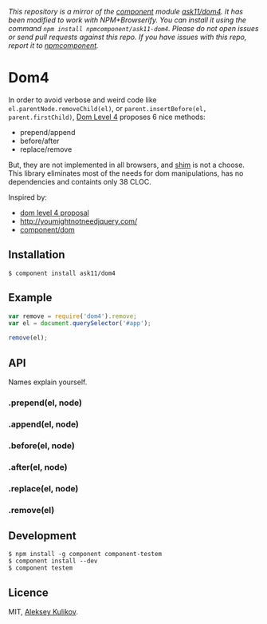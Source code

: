 *This repository is a mirror of the [component](http://component.io) module [ask11/dom4](http://github.com/ask11/dom4). It has been modified to work with NPM+Browserify. You can install it using the command `npm install npmcomponent/ask11-dom4`. Please do not open issues or send pull requests against this repo. If you have issues with this repo, report it to [npmcomponent](https://github.com/airportyh/npmcomponent).*
# Dom4

  In order to avoid verbose and weird code like `el.parentNode.removeChild(el)`, or
  `parent.insertBefore(el, parent.firstChild)`,
  [Dom Level 4](https://dvcs.w3.org/hg/domcore/raw-file/tip/Overview.html#interface-element)
  proposes 6 nice methods:

  - prepend/append
  - before/after
  - replace/remove

But, they are not implemented in all browsers, and [shim](https://github.com/WebReflection/dom4) is not a choose.
This library eliminates most of the needs for dom manipulations, has no dependencies and containts only 38 CLOC.

  Inspired by:

  - [dom level 4 proposal](https://github.com/WebReflection/dom4)
  - http://youmightnotneedjquery.com/
  - [component/dom](https://github.com/component/dom)

## Installation

```
$ component install ask11/dom4
```

## Example

```js
var remove = require('dom4').remove;
var el = document.querySelector('#app');

remove(el);
```

## API

  Names explain yourself.

### .prepend(el, node)
### .append(el, node)
### .before(el, node)
### .after(el, node)
### .replace(el, node)
### .remove(el)

## Development

```
$ npm install -g component component-testem
$ component install --dev
$ component testem
```

## Licence

  MIT, [Aleksey Kulikov](http://ask11.mit-license.org/).
